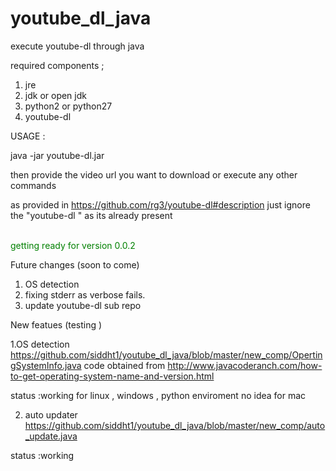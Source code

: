 # youtube_dl_java
execute youtube-dl through java

required components ;

1. jre 
2. jdk or open jdk
3. python2 or python27
4. youtube-dl


USAGE :

java -jar youtube-dl.jar

then provide the video url you want to download 
or execute any other commands 

as provided in
https://github.com/rg3/youtube-dl#description
just ignore the "youtube-dl " as its already present 


<br><font color="green"> getting ready for version 0.0.2 </font></br>

Future changes (soon to come)

1. OS detection
2. fixing stderr as verbose fails.
3. update youtube-dl sub repo

New featues (testing )


1.OS detection   https://github.com/siddht1/youtube_dl_java/blob/master/new_comp/OpertingSystemInfo.java
code obtained from   http://www.javacoderanch.com/how-to-get-operating-system-name-and-version.html

status :working for linux , windows , python enviroment
no idea for mac

2. auto updater     https://github.com/siddht1/youtube_dl_java/blob/master/new_comp/auto_update.java

status :working





